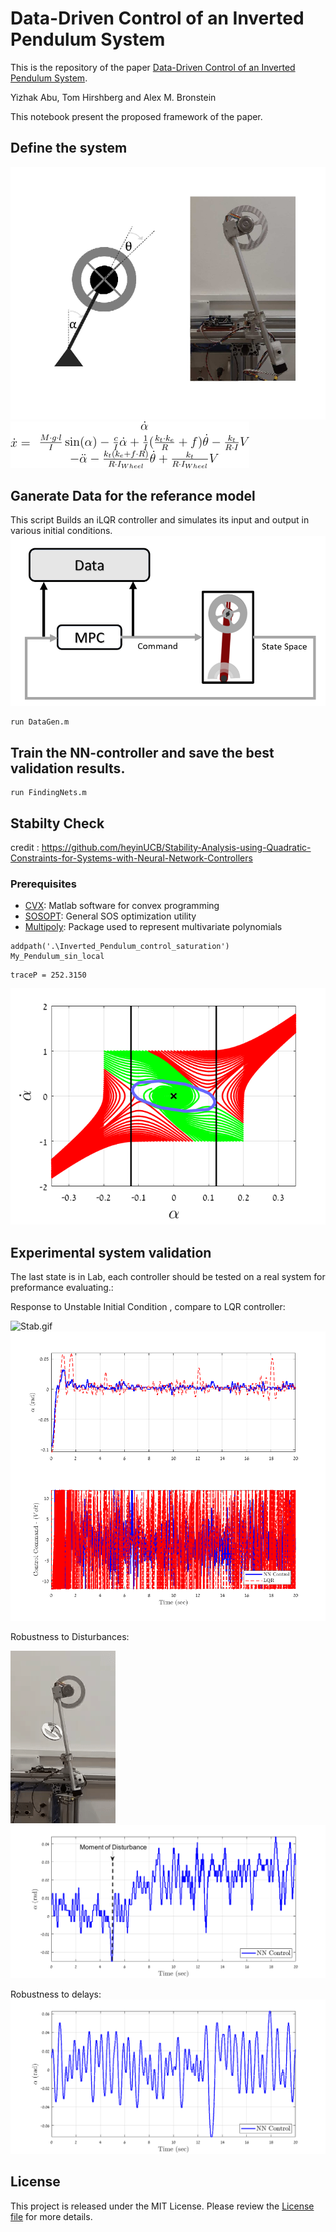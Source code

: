# Data-Driven Control of an Inverted Pendulum System
This is the repository of the paper [ Data-Driven Control of an Inverted Pendulum System](https://www.overleaf.com/project/5fdf0263d2991b9894727c59). 

Yizhak Abu, Tom Hirshberg and Alex M. Bronstein

This notebook present the proposed framework of the paper.

## Define the system  

![RealVsSchame.png](README_images/RealVsSchame.png)
![equation.png](README_images/equation.png)

## Ganerate Data for the referance model
This script Builds an iLQR controller and simulates its input and output in various initial conditions.
![DataScheme.png](README_images/DataScheme.png)
```matlab:Code
run DataGen.m
```

## Train the NN-controller and save the best validation results.

```matlab:Code
run FindingNets.m
```

## Stabilty Check
credit : https://github.com/heyinUCB/Stability-Analysis-using-Quadratic-Constraints-for-Systems-with-Neural-Network-Controllers
### Prerequisites
* [CVX](http://cvxr.com/cvx/): Matlab software for convex programming
* [SOSOPT](https://dept.aem.umn.edu/~AerospaceControl/): General SOS optimization utility
* [Multipoly](https://dept.aem.umn.edu/~AerospaceControl/): Package used to represent multivariate polynomials

```matlab:Code
addpath('.\Inverted_Pendulum_control_saturation')
My_Pendulum_sin_local
```
```text:Output
traceP = 252.3150
```
![figure_0.png](README_images/figure_0.png)

## Experimental system validation
The last state is in Lab, each controller should be tested on a real system for preformance evaluating.:

Response to Unstable Initial Condition , compare to LQR controller:

![Stab.gif](README_images/Stab.gif)
![figure_1.png](README_images/figure_1.png)


Robustness to Disturbances:

![Disturbed.gif](README_images/Disturbed.gif)
![figure_2.png](README_images/figure_2.png)


Robustness to delays:
![figure_3.png](README_images/figure_3.png)


## License

This project is released under the MIT License. Please review the [License file](LICENSE) for more details.
